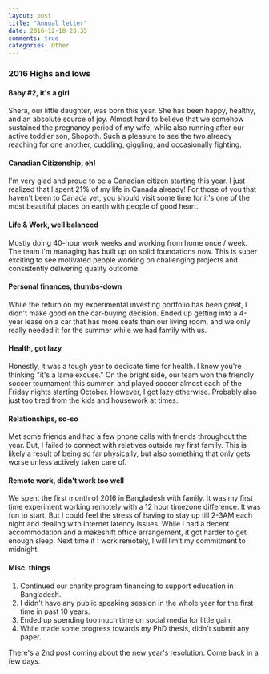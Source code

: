 ```yaml
---
layout: post
title: "Annual letter"
date: 2016-12-18 23:35
comments: true
categories: Other
---
```


### 2016 Highs and lows

#### Baby #2, it's a girl

Shera, our little daughter, was born this year. She has been happy, healthy, and an absolute source of joy. Almost hard to believe that we somehow sustained the pregnancy period of my wife, while also running after our active toddler son, Shopoth. Such a pleasure to see the two already reaching for one another, cuddling, giggling, and occasionally fighting.

#### Canadian Citizenship, eh!

I'm very glad and proud to be a Canadian citizen starting this year. I just realized that I spent 21% of my life in Canada already! For those of you that haven't been to Canada yet, you should visit some time for it's one of the most beautiful places on earth with people of good heart.

#### Life & Work, well balanced

Mostly doing 40-hour work weeks and working from home once / week. The team I'm managing has built up on solid foundations now. This is super exciting to see motivated people working on challenging projects and consistently delivering quality outcome.

#### Personal finances, thumbs-down

While the return on my experimental investing portfolio has been great, I didn't make good on the car-buying decision. Ended up getting into a 4-year lease on a car that has more seats than our living room, and we only really needed it for the summer while we had family with us.


#### Health, got lazy

Honestly, it was a tough year to dedicate time for health. I know you're thinking "it's a lame excuse." On the bright side, our team won the friendly soccer tournament this summer, and played soccer almost each of the Friday nights starting October. However, I got lazy otherwise. Probably also just too tired from the kids and housework at times.

#### Relationships, so-so

Met some friends and had a few phone calls with friends throughout the year. But, I failed to connect with relatives outside my first family. This is likely a result of being so far physically, but also something that only gets worse unless actively taken care of.

#### Remote work, didn't work too well

We spent the first month of 2016 in Bangladesh with family. It was my first time experiment working remotely with a 12 hour timezone difference. It was fun to start. But I could feel the stress of having to stay up till 2-3AM each night and dealing with Internet latency issues. While I had a decent accommodation and a makeshift office arrangement, it got harder to get enough sleep. Next time if I work remotely, I will limit my commitment to midnight.

#### Misc. things

1. Continued our charity program financing to support education in Bangladesh.
2. I didn't have any public speaking session in the whole year for the first time in past 10 years.
3. Ended up spending too much time on social media for little gain.
4. While made some progress towards my PhD thesis, didn't submit any paper.

There's a 2nd post coming about the new year's resolution. Come back in a few days.

